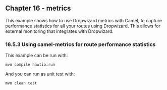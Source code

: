 Chapter 16 - metrics
--------------------

This example shows how to use Dropwizard metrics with Camel, to capture performance statistics for all your routes
using Dropwizard. This allows for external monitoring that integrates with Dropwizard.

### 16.5.3 Using camel-metrics for route performance statistics

This example can be run with:

    mvn compile hawtio:run

And you can run as unit test with:

    mvn clean test
